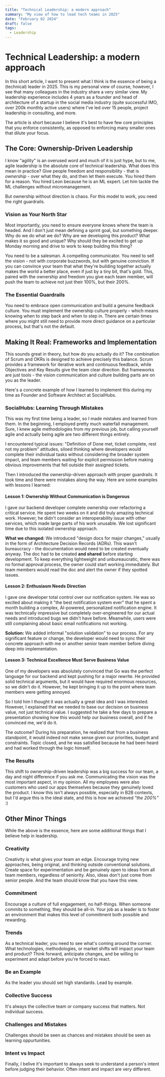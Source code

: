 ```yaml
---
title: "Technical Leadership: a modern approach"
summary: "My view of how to lead tech teams in 2025"
date: "February 02 2024"
draft: false
tags:
  - Leadership
---
```


# Technical Leadership: a modern approach

In this short article, I want to present what I think is the essence of being a (technical) leader in 2025. This is my personal view of course, however, I see that many colleagues in the industry share a very similar view. My leadership experience includes 4 years as a founder and head of architecture of a startup in the social media industry (quite successful IMO, over 200k monthly active users) where I've led over 15 people, project leadership in consulting, and more. 

The article is short because I believe it's best to have few core principles that you enforce consistently, as opposed to enforcing many smaller ones that dilute your focus.

## The Core: Ownership-Driven Leadership

I know "agility" is an overused word and much of it is just hype, but to me, agile leadership is the absolute core of technical leadership. What does this mean in practice? Give people freedom and responsibility - that is _ownership_ - over what they do, and then let them execute. You hired them for a reason. You hired Leon because he is an ML expert. Let him tackle the ML challenges without micromanagement.

But ownership without direction is chaos. For this model to work, you need the right guardrails.

### Vision as Your North Star

Most importantly, you need to ensure everyone knows where the team is headed. And I don't just mean defining a sprint goal, but something deeper. Why do we do what we do? Why are we developing this product? What makes it so good and unique? Why should they be excited to get up Monday morning and drive to work to keep building this thing?

You need to be a salesman. A compelling communicator. You need to sell the vision - not with corporate buzzwords, but with genuine conviction. If you can convince your team that what they're building together actually makes the world a better place, even if just by a tiny bit, that's gold. This, paired with the ownership and freedom you give each team member, will push the team to achieve not just their 100%, but their 200%.

### The Essential Guardrails

You need to embrace open communication and build a genuine feedback culture. You must implement the ownership culture properly - which means knowing when to step back and when to step in. There are certain times where you might still need to provide more direct guidance on a particular process, but that's not the default.

## Making It Real: Frameworks and Implementation

This sounds great in theory, but how do you actually do it? The combination of Scrum and OKRs is designed to achieve precisely this balance. Scrum provides a framework for iterative work and continuous feedback, while Objectives and Key Results give the team clear direction. But frameworks are just tools - the vision communication and culture building parts are on you as the leader.

Here's a concrete example of how I learned to implement this during my time as Founder and Software Architect at SocialHubs.

### SocialHubs: Learning Through Mistakes

This was my first time being a leader, so I made mistakes and learned from them. In the beginning, I employed pretty much waterfall management. Sure, I knew agile methodologies from my previous job, but calling yourself agile and actually being agile are two different things entirely.

I encountered typical issues: "Definition of Done met, ticket complete, rest not my problem" attitudes, siloed thinking where developers would complete their individual tasks without considering the broader system impact, and team members waiting for explicit permission before making obvious improvements that fell outside their assigned tickets.

Then I introduced the ownership-driven approach with proper guardrails. It took time and there were mistakes along the way. Here are some examples with lessons I learned:

#### Lesson 1: Ownership Without Communication is Dangerous

I gave our backend developer complete ownership over refactoring a critical service. He spent two weeks on it and did truly amazing technical work. However, he didn't consider an interoperability issue with other services, which made large parts of his work unusable. We lost significant time due to this isolated ownership approach.

**What we changed:** We introduced "design docs for major changes," usually in the form of Architecture Decision Records (ADRs). This wasn't bureaucracy - the documentation would need to be created eventually anyway. The doc had to be created **and shared** before starting development. To keep everything lightweight and unbureaucratic, there was no formal approval process, the owner could start working immediately. But team members would read the doc and alert the owner if they spotted issues.

#### Lesson 2: Enthusiasm Needs Direction

I gave one developer total control over our notification system. He was so excited about making it "the best notification system ever" that he spent a month building a complex, AI-powered, personalized notification engine. It was technically impressive but completely over-engineered for our actual needs and introduced bugs we didn't have before. Meanwhile, users were still complaining about basic email notifications not working.

**Solution:** We added informal "solution validation" to our process. For any significant feature or change, the developer would need to sync their concrete approach with me or another senior team member before diving deep into implementation.

#### Lesson 3: Technical Excellence Must Serve Business Value

One of my developers was absolutely convinced that Go was the perfect language for our backend and kept pushing for a major rewrite. He provided solid technical arguments, but it would have required enormous resources, so we didn't do it. However, he kept bringing it up to the point where team members were getting annoyed.

So I told him I thought it was actually a great idea and I was interested. However, I explained that we needed to base our decision on business value, not just technical value. I suggested he take a few days to prepare a presentation showing how this would help our business overall, and if he convinced me, we'd do it.

The outcome? During his preparation, he realized that from a business standpoint, it would indeed not make sense given our priorities, budget and constraints. Topic closed, and he was satisfied because he had been heard and had worked through the logic himself.

### The Results

This shift to ownership-driven leadership was a big success for our team, a day and night difference if you ask me. Communicating the vision was the most important aspect, in my opinion. All my employees were also customers who used our apps themselves because they genuinely loved the product. I know this isn't always possible, especially in B2B contexts, but I'd argue this is the ideal state, and this is how we achieved _"the 200%"_ :)

## Other Minor Things

While the above is the essence, here are some additional things that I believe help in leadership.

### Creativity

Creativity is what gives your team an edge. Encourage trying new approaches, being original, and thinking outside conventional solutions. Create space for experimentation and be genuinely open to ideas from all team members, regardless of seniority. Also, ideas don't just come from senior people. And the team should know that you have this view.

### Commitment

Encourage a culture of full engagement, no half-things. When someone commits to something, they should be all-in. Your job as a leader is to foster an environment that makes this level of commitment both possible and rewarding.

### Trends

As a technical leader, you need to see what's coming around the corner. What technologies, methodologies, or market shifts will impact your team and product? Think forward, anticipate changes, and be willing to experiment and adapt before you're forced to react.

### Be an Example

As the leader you should set high standards. Lead by example.

### Collective Success

It's always the collective team or company success that matters. Not individual success.

### Challenges and Mistakes

Challenges should be seen as chances and mistakes should be seen as learning oppurtunities.

### Intent vs Impact

Finally, I belive it's important to always seek to understand a person's intent before judging their behavior. Often intent and impact are very different.